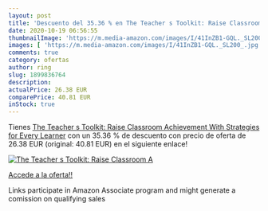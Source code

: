 ```yaml
---
layout: post
title: 'Descuento del 35.36 % en The Teacher s Toolkit: Raise Classroom A'
date: 2020-10-19 06:56:55
thumbnailImage: 'https://m.media-amazon.com/images/I/41InZB1-GQL._SL200_.jpg'
images: [ 'https://m.media-amazon.com/images/I/41InZB1-GQL._SL200_.jpg' ]
comments: true
category: ofertas
author: ring
slug: 1899836764
description:
actualPrice: 26.38 EUR
comparePrice: 40.81 EUR
inStock: true
---
```


Tienes [The Teacher s Toolkit: Raise Classroom Achievement With Strategies for Every Learner](https://www.amazon.it/dp/1899836764/?tag=tolees00-21) con un 35.36 % de descuento con precio de oferta de 26.38 EUR (original: 40.81 EUR) en el siguiente enlace!

[![The Teacher s Toolkit: Raise Classroom A](https://m.media-amazon.com/images/I/41InZB1-GQL._SL200_.jpg)](https://www.amazon.it/dp/1899836764/?tag=tolees00-21)

[Accede a la oferta!!](https://www.amazon.it/dp/1899836764/?tag=tolees00-21)

Links participate in Amazon Associate program and might generate a comission on qualifying sales


